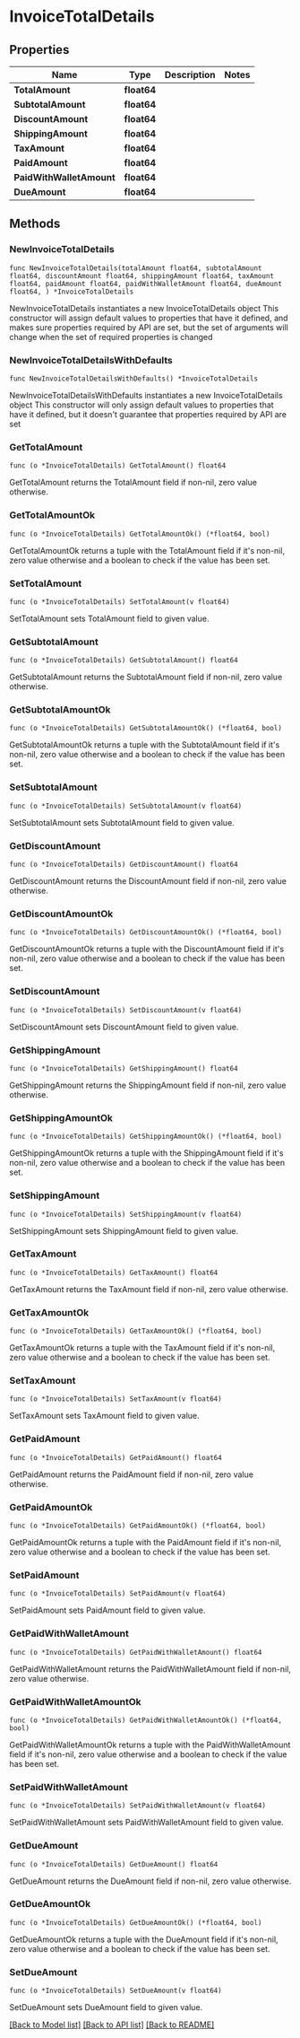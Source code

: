 # InvoiceTotalDetails

## Properties

Name | Type | Description | Notes
------------ | ------------- | ------------- | -------------
**TotalAmount** | **float64** |  | 
**SubtotalAmount** | **float64** |  | 
**DiscountAmount** | **float64** |  | 
**ShippingAmount** | **float64** |  | 
**TaxAmount** | **float64** |  | 
**PaidAmount** | **float64** |  | 
**PaidWithWalletAmount** | **float64** |  | 
**DueAmount** | **float64** |  | 

## Methods

### NewInvoiceTotalDetails

`func NewInvoiceTotalDetails(totalAmount float64, subtotalAmount float64, discountAmount float64, shippingAmount float64, taxAmount float64, paidAmount float64, paidWithWalletAmount float64, dueAmount float64, ) *InvoiceTotalDetails`

NewInvoiceTotalDetails instantiates a new InvoiceTotalDetails object
This constructor will assign default values to properties that have it defined,
and makes sure properties required by API are set, but the set of arguments
will change when the set of required properties is changed

### NewInvoiceTotalDetailsWithDefaults

`func NewInvoiceTotalDetailsWithDefaults() *InvoiceTotalDetails`

NewInvoiceTotalDetailsWithDefaults instantiates a new InvoiceTotalDetails object
This constructor will only assign default values to properties that have it defined,
but it doesn't guarantee that properties required by API are set

### GetTotalAmount

`func (o *InvoiceTotalDetails) GetTotalAmount() float64`

GetTotalAmount returns the TotalAmount field if non-nil, zero value otherwise.

### GetTotalAmountOk

`func (o *InvoiceTotalDetails) GetTotalAmountOk() (*float64, bool)`

GetTotalAmountOk returns a tuple with the TotalAmount field if it's non-nil, zero value otherwise
and a boolean to check if the value has been set.

### SetTotalAmount

`func (o *InvoiceTotalDetails) SetTotalAmount(v float64)`

SetTotalAmount sets TotalAmount field to given value.


### GetSubtotalAmount

`func (o *InvoiceTotalDetails) GetSubtotalAmount() float64`

GetSubtotalAmount returns the SubtotalAmount field if non-nil, zero value otherwise.

### GetSubtotalAmountOk

`func (o *InvoiceTotalDetails) GetSubtotalAmountOk() (*float64, bool)`

GetSubtotalAmountOk returns a tuple with the SubtotalAmount field if it's non-nil, zero value otherwise
and a boolean to check if the value has been set.

### SetSubtotalAmount

`func (o *InvoiceTotalDetails) SetSubtotalAmount(v float64)`

SetSubtotalAmount sets SubtotalAmount field to given value.


### GetDiscountAmount

`func (o *InvoiceTotalDetails) GetDiscountAmount() float64`

GetDiscountAmount returns the DiscountAmount field if non-nil, zero value otherwise.

### GetDiscountAmountOk

`func (o *InvoiceTotalDetails) GetDiscountAmountOk() (*float64, bool)`

GetDiscountAmountOk returns a tuple with the DiscountAmount field if it's non-nil, zero value otherwise
and a boolean to check if the value has been set.

### SetDiscountAmount

`func (o *InvoiceTotalDetails) SetDiscountAmount(v float64)`

SetDiscountAmount sets DiscountAmount field to given value.


### GetShippingAmount

`func (o *InvoiceTotalDetails) GetShippingAmount() float64`

GetShippingAmount returns the ShippingAmount field if non-nil, zero value otherwise.

### GetShippingAmountOk

`func (o *InvoiceTotalDetails) GetShippingAmountOk() (*float64, bool)`

GetShippingAmountOk returns a tuple with the ShippingAmount field if it's non-nil, zero value otherwise
and a boolean to check if the value has been set.

### SetShippingAmount

`func (o *InvoiceTotalDetails) SetShippingAmount(v float64)`

SetShippingAmount sets ShippingAmount field to given value.


### GetTaxAmount

`func (o *InvoiceTotalDetails) GetTaxAmount() float64`

GetTaxAmount returns the TaxAmount field if non-nil, zero value otherwise.

### GetTaxAmountOk

`func (o *InvoiceTotalDetails) GetTaxAmountOk() (*float64, bool)`

GetTaxAmountOk returns a tuple with the TaxAmount field if it's non-nil, zero value otherwise
and a boolean to check if the value has been set.

### SetTaxAmount

`func (o *InvoiceTotalDetails) SetTaxAmount(v float64)`

SetTaxAmount sets TaxAmount field to given value.


### GetPaidAmount

`func (o *InvoiceTotalDetails) GetPaidAmount() float64`

GetPaidAmount returns the PaidAmount field if non-nil, zero value otherwise.

### GetPaidAmountOk

`func (o *InvoiceTotalDetails) GetPaidAmountOk() (*float64, bool)`

GetPaidAmountOk returns a tuple with the PaidAmount field if it's non-nil, zero value otherwise
and a boolean to check if the value has been set.

### SetPaidAmount

`func (o *InvoiceTotalDetails) SetPaidAmount(v float64)`

SetPaidAmount sets PaidAmount field to given value.


### GetPaidWithWalletAmount

`func (o *InvoiceTotalDetails) GetPaidWithWalletAmount() float64`

GetPaidWithWalletAmount returns the PaidWithWalletAmount field if non-nil, zero value otherwise.

### GetPaidWithWalletAmountOk

`func (o *InvoiceTotalDetails) GetPaidWithWalletAmountOk() (*float64, bool)`

GetPaidWithWalletAmountOk returns a tuple with the PaidWithWalletAmount field if it's non-nil, zero value otherwise
and a boolean to check if the value has been set.

### SetPaidWithWalletAmount

`func (o *InvoiceTotalDetails) SetPaidWithWalletAmount(v float64)`

SetPaidWithWalletAmount sets PaidWithWalletAmount field to given value.


### GetDueAmount

`func (o *InvoiceTotalDetails) GetDueAmount() float64`

GetDueAmount returns the DueAmount field if non-nil, zero value otherwise.

### GetDueAmountOk

`func (o *InvoiceTotalDetails) GetDueAmountOk() (*float64, bool)`

GetDueAmountOk returns a tuple with the DueAmount field if it's non-nil, zero value otherwise
and a boolean to check if the value has been set.

### SetDueAmount

`func (o *InvoiceTotalDetails) SetDueAmount(v float64)`

SetDueAmount sets DueAmount field to given value.



[[Back to Model list]](../README.md#documentation-for-models) [[Back to API list]](../README.md#documentation-for-api-endpoints) [[Back to README]](../README.md)


